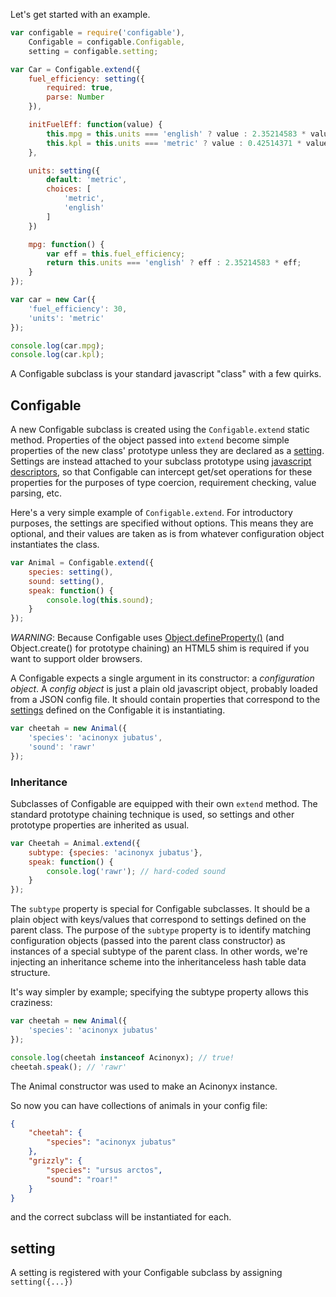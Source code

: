 
Let's get started with an example.

```js
var configable = require('configable'),
    Configable = configable.Configable,
    setting = configable.setting;

var Car = Configable.extend({
    fuel_efficiency: setting({
        required: true,
        parse: Number
    }),

    initFuelEff: function(value) {
        this.mpg = this.units === 'english' ? value : 2.35214583 * value;
        this.kpl = this.units === 'metric' ? value : 0.42514371 * value;
    },

    units: setting({
        default: 'metric',
        choices: [
            'metric',
            'english'
        ]
    })

    mpg: function() {
        var eff = this.fuel_efficiency;
        return this.units === 'english' ? eff : 2.35214583 * eff;
    }
});

var car = new Car({
    'fuel_efficiency': 30,
    'units': 'metric'
});

console.log(car.mpg);
console.log(car.kpl);
```

A Configable subclass is your standard javascript "class" with a few quirks.

## Configable

A new Configable subclass is created using the `Configable.extend` static method.
Properties of the object passed into `extend` become simple properties of the
new class' prototype unless they are declared as a [setting](#setting). Settings
are instead attached to your subclass prototype using
[javascript descriptors](https://developer.mozilla.org/en-US/docs/Web/JavaScript/Reference/Global_Objects/Object/defineProperty),
so that Configable can intercept get/set operations for these properties for the
purposes of type coercion, requirement checking, value parsing, etc.

Here's a very simple example of `Configable.extend`. For introductory purposes,
the settings are specified without options. This means they are optional, and
their values are taken as is from whatever configuration object instantiates
the class.

```js
var Animal = Configable.extend({
    species: setting(),
    sound: setting(),
    speak: function() {
        console.log(this.sound);
    }
});
```

*WARNING*: Because Configable uses
[Object.defineProperty()](https://developer.mozilla.org/en-US/docs/Web/JavaScript/Reference/Global_Objects/Object/defineProperty)
(and Object.create() for prototype chaining)
an HTML5 shim is required if you want to support older browsers.

A Configable expects a single argument in its constructor: a *configuration object*.
A *config object* is just a plain old javascript object, probably loaded from a
JSON config file. It should contain properties that correspond to the 
[settings](#setting) defined on the Configable it is instantiating.

```js
var cheetah = new Animal({
    'species': 'acinonyx jubatus',
    'sound': 'rawr'
});
```

### Inheritance

Subclasses of Configable are equipped with their own `extend` method. The
standard prototype chaining technique is used, so settings and other prototype
properties are inherited as usual.

```js
var Cheetah = Animal.extend({
    subtype: {species: 'acinonyx jubatus'},
    speak: function() {
        console.log('rawr'); // hard-coded sound
    }
});
```

The `subtype` property is special for Configable subclasses. It should be a
plain object with keys/values that correspond to settings defined on the
parent class. The purpose of the `subtype` property is to
identify matching configuration objects (passed into the parent class
constructor) as instances of
a special subtype of the parent class. In other words, we're injecting an
inheritance scheme into the inheritanceless hash table data structure.

It's way simpler by example; specifying the subtype property allows this
craziness:

```js
var cheetah = new Animal({
    'species': 'acinonyx jubatus'
});

console.log(cheetah instanceof Acinonyx); // true!
cheetah.speak(); // 'rawr'
```

The Animal constructor was used to make an Acinonyx instance.

So now you can have collections of animals in your config file:

```json
{
    "cheetah": {
        "species": "acinonyx jubatus"
    },
    "grizzly": {
        "species": "ursus arctos",
        "sound": "roar!"
    }
}
```

and the correct subclass will be instantiated for each.


## setting

A setting is registered with your Configable subclass by assigning `setting({...})`
